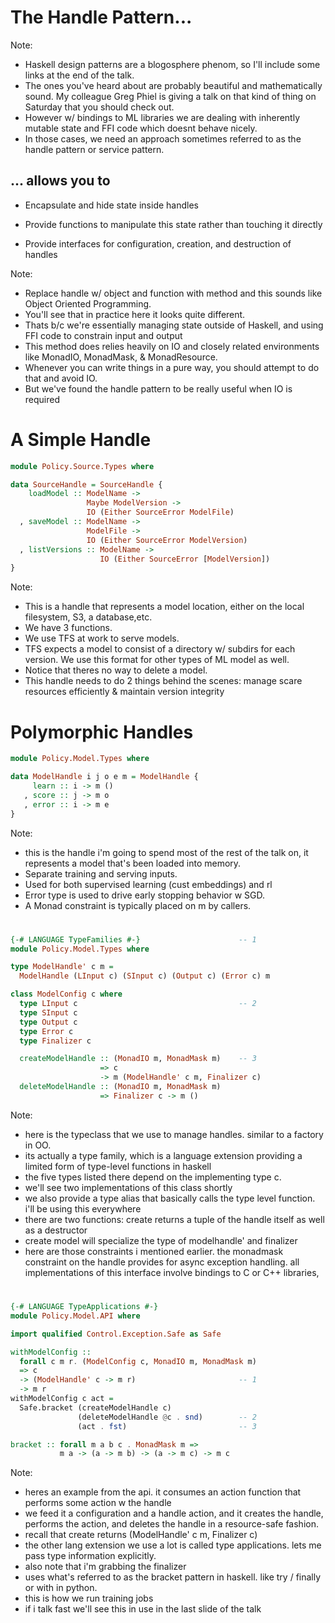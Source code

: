 # The Handle Pattern...

Note:

- Haskell design patterns are a blogosphere phenom, so I'll include some links at the end of the talk.
- The ones you've heard about are probably beautiful and mathematically sound. My colleague Greg Phiel is giving a talk on that kind of thing on Saturday that you should check out. 
- However w/ bindings to ML libraries we are dealing with inherently mutable state and FFI code which doesnt behave nicely.
- In those cases, we need an approach sometimes referred to as the handle pattern or service pattern. 


## ... allows you to
* Encapsulate and hide state inside handles
<!-- .element: class="fragment" -->
* Provide functions to manipulate this state rather than touching it directly
<!-- .element: class="fragment" -->
* Provide interfaces for configuration, creation, and destruction of handles
<!-- .element: class="fragment" -->
Note:
- Replace handle w/ object and function with method and this sounds like Object Oriented Programming.
- You'll see that in practice here it looks quite different. 
- Thats b/c we're essentially managing state outside of Haskell, and using FFI code to constrain input and output
- This method does relies heavily on IO and closely related environments like MonadIO, MonadMask, & MonadResource.
- Whenever you can write things in a pure way, you should attempt to do that and avoid IO. 
- But we've found the handle pattern to be really useful when IO is required


# A Simple Handle

```haskell
module Policy.Source.Types where

data SourceHandle = SourceHandle {
    loadModel :: ModelName -> 
                 Maybe ModelVersion -> 
                 IO (Either SourceError ModelFile)
  , saveModel :: ModelName -> 
                 ModelFile -> 
                 IO (Either SourceError ModelVersion)
  , listVersions :: ModelName -> 
                    IO (Either SourceError [ModelVersion])
}
```
Note:
- This is a handle that represents a model location, either on the local filesystem, S3, a database,etc.
- We have 3 functions.
- We use TFS at work to serve models. 
- TFS expects a model to consist of a directory w/ subdirs for each version. We use this format for other types of ML model as well. 
- Notice that theres no way to delete a model.
- This handle needs to do 2 things behind the scenes: manage scare resources efficiently & maintain version integrity


# Polymorphic Handles

```haskell
module Policy.Model.Types where

data ModelHandle i j o e m = ModelHandle {
     learn :: i -> m ()
   , score :: j -> m o
   , error :: i -> m e 
}
```
<!-- .element: class="fragment" -->
Note:
- this is the handle i'm going to spend most of the rest of the talk on, it represents a model that's been loaded into memory.
- Separate training and serving inputs. 
- Used for both supervised learning (cust embeddings) and rl
- Error type is used to drive early stopping behavior w SGD.
- A Monad constraint is typically placed on m by callers. 


#  

```haskell
{-# LANGUAGE TypeFamilies #-}                      -- 1
module Policy.Model.Types where

type ModelHandle' c m =                            
  ModelHandle (LInput c) (SInput c) (Output c) (Error c) m 

class ModelConfig c where
  type LInput c                                    -- 2
  type SInput c
  type Output c
  type Error c
  type Finalizer c

  createModelHandle :: (MonadIO m, MonadMask m)    -- 3
                    => c 
                    -> m (ModelHandle' c m, Finalizer c)
  deleteModelHandle :: (MonadIO m, MonadMask m) 
                    => Finalizer c -> m ()
```

Note: 
- here is the typeclass that we use to manage handles. similar to a factory in OO. 
- its actually a type family, which is a language extension providing a limited form of type-level functions in haskell
- the five types listed there depend on the implementing type c. 
- we'll see two implementations of this class shortly
- we also provide a type alias that basically calls the type level function. i'll be using this everywhere 
- there are two functions: create returns a tuple of the handle itself as well as a destructor
- create model will specialize the type of modelhandle' and finalizer
- here are those constraints i mentioned earlier. the monadmask constraint on the handle provides for async exception handling. all implementations of this interface involve bindings to C or C++ libraries, 


#  

```haskell
{-# LANGUAGE TypeApplications #-}                  
module Policy.Model.API where 

import qualified Control.Exception.Safe as Safe

withModelConfig ::
  forall c m r. (ModelConfig c, MonadIO m, MonadMask m)
  => c
  -> (ModelHandle' c -> m r)                       -- 1
  -> m r
withModelConfig c act =
  Safe.bracket (createModelHandle c)               
               (deleteModelHandle @c . snd)        -- 2 
               (act . fst)                         -- 3
```
```haskell
bracket :: forall m a b c . MonadMask m =>         
           m a -> (a -> m b) -> (a -> m c) -> m c
```
<!-- .element: class="fragment" -->
Note: 
- heres an example from the api. it consumes an action function that performs some action w the handle
- we feed it a configuration and a handle action, and it creates the handle, performs the action, and deletes the handle in a resource-safe fashion.
- recall that create returns (ModelHandle' c m, Finalizer c)
- the other lang extension we use a lot is called type applications. lets me pass type information explicitly. 
- also note that i'm grabbing the finalizer 
- uses what's referred to as the bracket pattern in haskell. like try / finally or with in python. 
- this is how we run training jobs
- if i talk fast we'll see this in use in the last slide of the talk


